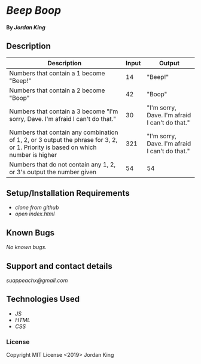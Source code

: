 # _Beep Boop_

#### By _**Jordan King**_

## Description

|Description|Input|Output|
|-|-|-|
|Numbers that contain a 1 become "Beep!"|14|"Beep!"|
|Numbers that contain a 2 become "Boop"|42|"Boop"|
|Numbers that contain a 3 become "I'm sorry, Dave. I'm afraid I can't do that."|30|"I'm sorry, Dave. I'm afraid I can't do that."|
|Numbers that contain any combination of 1, 2, or 3 output the phrase for 3, 2, or 1. Priority is based on which number is higher|321|"I'm sorry, Dave. I'm afraid I can't do that."|
|Numbers that do not contain any 1, 2, or 3's output the number given|54|54|



## Setup/Installation Requirements

* _clone from github_
* _open index.html_

## Known Bugs

_No known bugs._

## Support and contact details

_suappeachx@gmail.com_

## Technologies Used

* _JS_
* _HTML_
* _CSS_

### License

Copyright MIT License <2019> Jordan King
